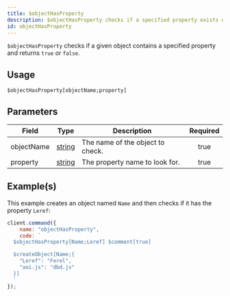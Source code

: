 ```yaml
---
title: $objectHasProperty
description: $objectHasProperty checks if a specified property exists on a given object.
id: objectHasProperty
---
```


`$objectHasProperty` checks if a given object contains a specified property and returns `true` or `false`.

## Usage

```aoi  
$objectHasProperty[objectName;property]
```

## Parameters

| Field      | Type                                                                                              | Description                         | Required |
| ---------- | ------------------------------------------------------------------------------------------------- | ----------------------------------- | :------: |
| objectName | [string](https://developer.mozilla.org/en-US/docs/Web/JavaScript/Reference/Global_Objects/String) | The name of the object to check.    |   true   |
| property   | [string](https://developer.mozilla.org/en-US/docs/Web/JavaScript/Reference/Global_Objects/String) | The property name to look for.      |   true   |

## Example(s)

This example creates an object named `Name` and then checks if it has the property `Leref`:

```javascript
client.command({
    name: "objectHasProperty",
    code: `
  $objectHasProperty[Name;Leref] $comment[true]

  $createObject[Name;{
    "Leref": "Ferel",
    "aoi.js": "dbd.js"
  }]
  `
});
```